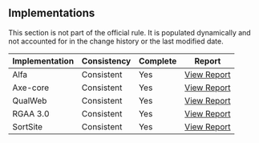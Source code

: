 ## Implementations

This section is not part of the official rule. It is populated dynamically and 
not accounted for in the change history or the last modified date.

| Implementation | Consistency          | Complete | Report
|----------------|----------------------|----------|-------------
| Alfa           | Consistent           | Yes      | [View Report](https://act-rules.github.io/implementation/alfa#id-2779a5)
| Axe-core       | Consistent           | Yes      | [View Report](https://act-rules.github.io/implementation/alfa#id-2779a5)
| QualWeb        | Consistent           | Yes      | [View Report](https://act-rules.github.io/implementation/qualweb#id-2779a5)
| RGAA 3.0	     | Consistent           | Yes      | [View Report](https://act-rules.github.io/implementation/rgaa-3.0#id-2779a5)
| SortSite       | Consistent           | Yes      | [View Report](https://act-rules.github.io/implementation/sortsite#id-2779a5)
